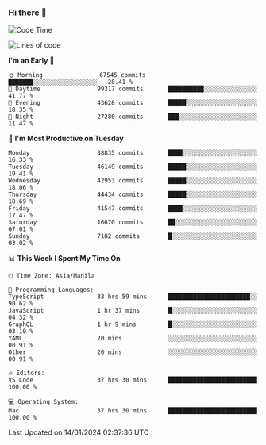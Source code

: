 ### Hi there 👋

<!--START_SECTION:waka-->
![Code Time](http://img.shields.io/badge/Code%20Time-4%2C707%20hrs%2058%20mins-blue)

![Lines of code](https://img.shields.io/badge/From%20Hello%20World%20I%27ve%20Written-108.1%20million%20lines%20of%20code-blue)

**I'm an Early 🐤** 

```text
🌞 Morning                67545 commits       ███████░░░░░░░░░░░░░░░░░░   28.41 % 
🌆 Daytime                99317 commits       ██████████░░░░░░░░░░░░░░░   41.77 % 
🌃 Evening                43628 commits       █████░░░░░░░░░░░░░░░░░░░░   18.35 % 
🌙 Night                  27280 commits       ███░░░░░░░░░░░░░░░░░░░░░░   11.47 % 
```
📅 **I'm Most Productive on Tuesday** 

```text
Monday                   38835 commits       ████░░░░░░░░░░░░░░░░░░░░░   16.33 % 
Tuesday                  46149 commits       █████░░░░░░░░░░░░░░░░░░░░   19.41 % 
Wednesday                42953 commits       █████░░░░░░░░░░░░░░░░░░░░   18.06 % 
Thursday                 44434 commits       █████░░░░░░░░░░░░░░░░░░░░   18.69 % 
Friday                   41547 commits       ████░░░░░░░░░░░░░░░░░░░░░   17.47 % 
Saturday                 16670 commits       ██░░░░░░░░░░░░░░░░░░░░░░░   07.01 % 
Sunday                   7182 commits        █░░░░░░░░░░░░░░░░░░░░░░░░   03.02 % 
```


📊 **This Week I Spent My Time On** 

```text
🕑︎ Time Zone: Asia/Manila

💬 Programming Languages: 
TypeScript               33 hrs 59 mins      ███████████████████████░░   90.62 % 
JavaScript               1 hr 37 mins        █░░░░░░░░░░░░░░░░░░░░░░░░   04.32 % 
GraphQL                  1 hr 9 mins         █░░░░░░░░░░░░░░░░░░░░░░░░   03.10 % 
YAML                     20 mins             ░░░░░░░░░░░░░░░░░░░░░░░░░   00.91 % 
Other                    20 mins             ░░░░░░░░░░░░░░░░░░░░░░░░░   00.91 % 

🔥 Editors: 
VS Code                  37 hrs 30 mins      █████████████████████████   100.00 % 

💻 Operating System: 
Mac                      37 hrs 30 mins      █████████████████████████   100.00 % 
```


 Last Updated on 14/01/2024 02:37:36 UTC
<!--END_SECTION:waka-->


<!--
**rad182/rad182** is a ✨ _special_ ✨ repository because its `README.md` (this file) appears on your GitHub profile.

Here are some ideas to get you started:

- 🔭 I’m currently working on ...
- 🌱 I’m currently learning ...
- 👯 I’m looking to collaborate on ...
- 🤔 I’m looking for help with ...
- 💬 Ask me about ...
- 📫 How to reach me: ...
- 😄 Pronouns: ...
- ⚡ Fun fact: ...
-->
